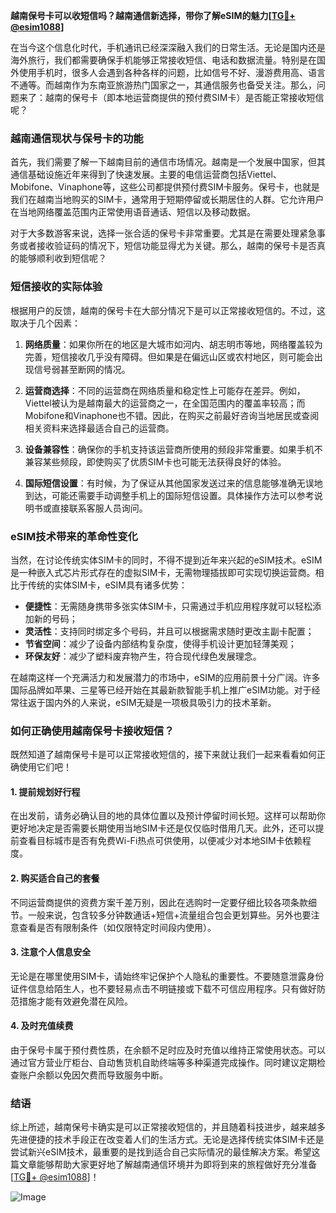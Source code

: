 **越南保号卡可以收短信吗？越南通信新选择，带你了解eSIM的魅力[[TG💪+ @esim1088](https://t.me/s/esim1088)]**

在当今这个信息化时代，手机通讯已经深深融入我们的日常生活。无论是国内还是海外旅行，我们都需要确保手机能够正常接收短信、电话和数据流量。特别是在国外使用手机时，很多人会遇到各种各样的问题，比如信号不好、漫游费用高、语言不通等。而越南作为东南亚旅游热门国家之一，其通信服务也备受关注。那么，问题来了：越南的保号卡（即本地运营商提供的预付费SIM卡）是否能正常接收短信呢？

### 越南通信现状与保号卡的功能

首先，我们需要了解一下越南目前的通信市场情况。越南是一个发展中国家，但其通信基础设施近年来得到了快速发展。主要的电信运营商包括Viettel、Mobifone、Vinaphone等，这些公司都提供预付费SIM卡服务。保号卡，也就是我们在越南当地购买的SIM卡，通常用于短期停留或长期居住的人群。它允许用户在当地网络覆盖范围内正常使用语音通话、短信以及移动数据。

对于大多数游客来说，选择一张合适的保号卡非常重要。尤其是在需要处理紧急事务或者接收验证码的情况下，短信功能显得尤为关键。那么，越南的保号卡是否真的能够顺利收到短信呢？

### 短信接收的实际体验

根据用户的反馈，越南的保号卡在大部分情况下是可以正常接收短信的。不过，这取决于几个因素：

1. **网络质量**：如果你所在的地区是大城市如河内、胡志明市等地，网络覆盖较为完善，短信接收几乎没有障碍。但如果是在偏远山区或农村地区，则可能会出现信号弱甚至断网的情况。
   
2. **运营商选择**：不同的运营商在网络质量和稳定性上可能存在差异。例如，Viettel被认为是越南最大的运营商之一，在全国范围内的覆盖率较高；而Mobifone和Vinaphone也不错。因此，在购买之前最好咨询当地居民或查阅相关资料来选择最适合自己的运营商。

3. **设备兼容性**：确保你的手机支持该运营商所使用的频段非常重要。如果手机不兼容某些频段，即使购买了优质SIM卡也可能无法获得良好的体验。

4. **国际短信设置**：有时候，为了保证从其他国家发送过来的信息能够准确无误地到达，可能还需要手动调整手机上的国际短信设置。具体操作方法可以参考说明书或直接联系客服人员询问。

### eSIM技术带来的革命性变化

当然，在讨论传统实体SIM卡的同时，不得不提到近年来兴起的eSIM技术。eSIM是一种嵌入式芯片形式存在的虚拟SIM卡，无需物理插拔即可实现切换运营商。相比于传统的实体SIM卡，eSIM具有诸多优势：

- **便捷性**：无需随身携带多张实体SIM卡，只需通过手机应用程序就可以轻松添加新的号码；
- **灵活性**：支持同时绑定多个号码，并且可以根据需求随时更改主副卡配置；
- **节省空间**：减少了设备内部结构复杂度，使得手机设计更加轻薄美观；
- **环保友好**：减少了塑料废弃物产生，符合现代绿色发展理念。

在越南这样一个充满活力和发展潜力的市场中，eSIM的应用前景十分广阔。许多国际品牌如苹果、三星等已经开始在其最新款智能手机上推广eSIM功能。对于经常往返于国内外的人来说，eSIM无疑是一项极具吸引力的技术革新。

### 如何正确使用越南保号卡接收短信？

既然知道了越南保号卡是可以正常接收短信的，接下来就让我们一起来看看如何正确使用它们吧！

#### 1. 提前规划好行程
在出发前，请务必确认目的地的具体位置以及预计停留时间长短。这样可以帮助你更好地决定是否需要长期使用当地SIM卡还是仅仅临时借用几天。此外，还可以提前查看目标城市是否有免费Wi-Fi热点可供使用，以便减少对本地SIM卡依赖程度。

#### 2. 购买适合自己的套餐
不同运营商提供的资费方案千差万别，因此在选购时一定要仔细比较各项条款细节。一般来说，包含较多分钟数通话+短信+流量组合包会更划算些。另外也要注意查看是否有限制条件（如仅限特定时间段内使用）。

#### 3. 注意个人信息安全
无论是在哪里使用SIM卡，请始终牢记保护个人隐私的重要性。不要随意泄露身份证件信息给陌生人，也不要轻易点击不明链接或下载不可信应用程序。只有做好防范措施才能有效避免潜在风险。

#### 4. 及时充值续费
由于保号卡属于预付费性质，在余额不足时应及时充值以维持正常使用状态。可以通过官方营业厅柜台、自动售货机自助终端等多种渠道完成操作。同时建议定期检查账户余额以免因欠费而导致服务中断。

### 结语

综上所述，越南保号卡确实是可以正常接收短信的，并且随着科技进步，越来越多先进便捷的技术手段正在改变着人们的生活方式。无论是选择传统实体SIM卡还是尝试新兴eSIM技术，最重要的是找到适合自己实际情况的最佳解决方案。希望这篇文章能够帮助大家更好地了解越南通信环境并为即将到来的旅程做好充分准备[[TG💪+ @esim1088](https://t.me/s/esim1088)]！

![Image](https://i.postimg.cc/4NQfJmqS/Snipaste-2025-05-13-00-14-12.png)